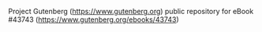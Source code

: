 Project Gutenberg (https://www.gutenberg.org) public repository for eBook #43743 (https://www.gutenberg.org/ebooks/43743)
